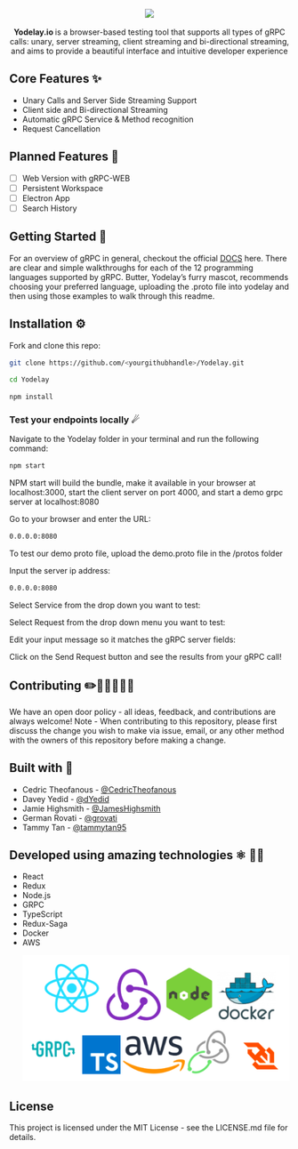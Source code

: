 <p align="center">
  <img src="./src/assets/logo_gif.gif" />
</p>

<p align="center">
  <b>Yodelay.io </b> is a browser-based testing tool that supports all types of gRPC calls: unary, server streaming, client streaming and bi-directional streaming, and aims to provide a beautiful interface and intuitive developer experience
</p>

## Core Features ✨

- Unary Calls and Server Side Streaming Support
- Client side and Bi-directional Streaming
- Automatic gRPC Service & Method recognition
- Request Cancellation

## Planned Features 🚧

- [ ] Web Version with gRPC-WEB
- [ ] Persistent Workspace
- [ ] Electron App
- [ ] Search History

## Getting Started 🚀

For an overview of gRPC in general, checkout the official [DOCS](https://grpc.io/docs/) here. There are clear and simple walkthroughs for each of the 12 programming languages supported by gRPC. Butter, Yodelay’s furry mascot, recommends choosing your preferred language, uploading the .proto file into yodelay and then using those examples to walk through this readme.

## Installation ⚙

Fork and clone this repo:

```sh
git clone https://github.com/<yourgithubhandle>/Yodelay.git
```

```sh
cd Yodelay
```

```sh
npm install
```

### Test your endpoints locally ☄

Navigate to the Yodelay folder in your terminal and run the following command:

```sh
npm start
```

NPM start will build the bundle, make it available in your browser at localhost:3000, start the client server on port 4000, and start a demo grpc server at localhost:8080

Go to your browser and enter the URL:

```sh
0.0.0.0:8080
```

To test our demo proto file, upload the demo.proto file in the /protos folder

Input the server ip address:

```sh
0.0.0.0:8080
```

Select Service from the drop down you want to test:

Select Request from the drop down menu you want to test:

Edit your input message so it matches the gRPC server fields:

Click on the Send Request button and see the results from your gRPC call!

## Contributing ✏️👩‍💻👨‍💻📓

We have an open door policy - all ideas, feedback, and contributions are always welcome!
Note - When contributing to this repository, please first discuss the change you wish to make via issue, email, or any other method with the owners of this repository before making a change.

## Built with 💛

- Cedric Theofanous - <a href="https://github.com/CedricTheofanous">@CedricTheofanous</a>
- Davey Yedid - <a href="https://github.com/dYedid">@dYedid</a>
- Jamie Highsmith - <a href="https://github.com/JamesHighsmith">@JamesHighsmith</a>
- German Rovati - <a href="https://github.com/grovati">@grovati</a>
- Tammy Tan - <a href="https://github.com/tammytan95">@tammytan95</a>

## Developed using amazing technologies ⚛ 🐳🚢

- React
- Redux
- Node.js
- GRPC
- TypeScript
- Redux-Saga
- Docker
- AWS
  <p float="left">
    <img src="./src/assets/technologies.png" width="600"/>
  </p>

## License

This project is licensed under the MIT License - see the LICENSE.md file for details.
